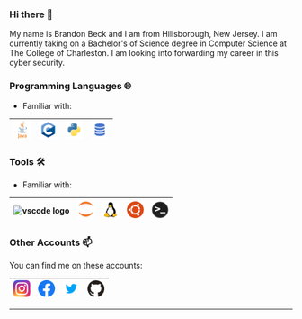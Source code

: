 
### Hi there 👋

My name is Brandon Beck and I am from Hillsborough, New Jersey. I am currently taking on a Bachelor's of Science degree in Computer Science at The College of Charleston. I am looking into forwarding my career in this cyber security.

### Programming Languages 🌐

- Familiar with:

|  <img src="https://raw.githubusercontent.com/github/explore/5b3600551e122a3277c2c5368af2ad5725ffa9a1/topics/java/java.png" alt="java logo" width="32">  |  <img src="https://raw.githubusercontent.com/github/explore/f3e22f0dca2be955676bc70d6214b95b13354ee8/topics/c/c.png" alt="c logo" width="32">  |  <img src="https://raw.githubusercontent.com/github/explore/80688e429a7d4ef2fca1e82350fe8e3517d3494d/topics/python/python.png" alt="python logo" width="32">  | <img src="https://raw.githubusercontent.com/github/explore/80688e429a7d4ef2fca1e82350fe8e3517d3494d/topics/sql/sql.png" alt="sql logo" width="32">   
|---|---|---|---|

### Tools 🛠️

- Familiar with:

| <img src="https://raw.githubusercontent.com/Delta456/Delta456/master/img/vscode.png" alt="vscode logo" width="30"> | <img src="https://raw.githubusercontent.com/Delta456/Delta456/master/img/jupyter_notebook.png" alt="jupyter notebook logo" width="30"> | <img src="https://raw.githubusercontent.com/github/explore/80688e429a7d4ef2fca1e82350fe8e3517d3494d/topics/linux/linux.png" alt="linux logo" width="30"> | <img src="https://raw.githubusercontent.com/github/explore/80688e429a7d4ef2fca1e82350fe8e3517d3494d/topics/ubuntu/ubuntu.png" alt="ubuntu logo" width="30"> | <img src="https://raw.githubusercontent.com/github/explore/d92924b1d925bb134e308bd29c9de6c302ed3beb/topics/terminal/terminal.png" alt="terminal logo" width="30"> |
|---|---|---|---|---|

### Other Accounts 📫

You can find me on these accounts:

| [<img src="https://raw.githubusercontent.com/github/explore/06c46459e7947c8a25f72798af696d66e202ac39/topics/instagram/instagram.png" alt="instagram logo" width="30">](https://www.instagram.com/brandonbeck11/) | [<img src="https://raw.githubusercontent.com/github/explore/9adcff6afda303fb7fcead92954bad819fa7a4bd/topics/facebook/facebook.png" alt="facebook logo" width="30">](https://www.facebook.com/people/Brandon-Beck/100006908775486/)  |  [<img src="https://raw.githubusercontent.com/github/explore/80688e429a7d4ef2fca1e82350fe8e3517d3494d/topics/twitter/twitter.png" alt="twitter logo" width="30">](https://twitter.com/BrandonBeck2020) | [<img src="https://raw.githubusercontent.com/github/explore/89bdd9644f44d1b12180fd512b95574fe4c54617/topics/github-api/github-api.png" alt="github logo" width="30">](https://github.com/brandonbeck11) |
|---|---|---|---|

---
